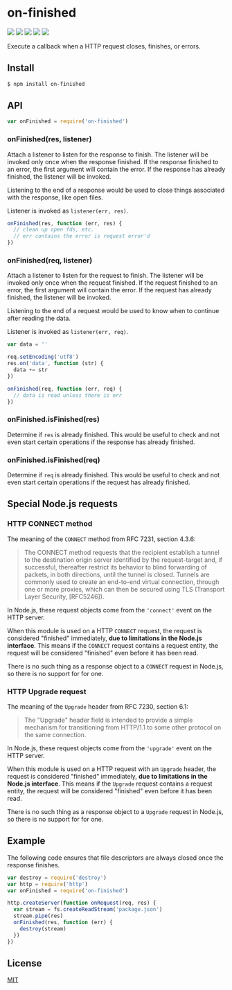 # on-finished

[![](https://img.shields.io/npm/v/on-finished.svg)](https://npmjs.org/package/on-finished) [![](https://img.shields.io/npm/dm/on-finished.svg)](https://npmjs.org/package/on-finished) [![](https://img.shields.io/node/v/on-finished.svg)](http://nodejs.org/download/) [![](https://img.shields.io/travis/jshttp/on-finished/master.svg)](https://travis-ci.org/jshttp/on-finished) [![](https://img.shields.io/coveralls/jshttp/on-finished/master.svg)](https://coveralls.io/r/jshttp/on-finished?branch=master)

Execute a callback when a HTTP request closes, finishes, or errors.

## Install

```bash
$ npm install on-finished
```

## API

```javascript
var onFinished = require('on-finished')
```

### onFinished\(res, listener\)

Attach a listener to listen for the response to finish. The listener will be invoked only once when the response finished. If the response finished to an error, the first argument will contain the error. If the response has already finished, the listener will be invoked.

Listening to the end of a response would be used to close things associated with the response, like open files.

Listener is invoked as `listener(err, res)`.

```javascript
onFinished(res, function (err, res) {
  // clean up open fds, etc.
  // err contains the error is request error'd
})
```

### onFinished\(req, listener\)

Attach a listener to listen for the request to finish. The listener will be invoked only once when the request finished. If the request finished to an error, the first argument will contain the error. If the request has already finished, the listener will be invoked.

Listening to the end of a request would be used to know when to continue after reading the data.

Listener is invoked as `listener(err, req)`.

```javascript
var data = ''

req.setEncoding('utf8')
res.on('data', function (str) {
  data += str
})

onFinished(req, function (err, req) {
  // data is read unless there is err
})
```

### onFinished.isFinished\(res\)

Determine if `res` is already finished. This would be useful to check and not even start certain operations if the response has already finished.

### onFinished.isFinished\(req\)

Determine if `req` is already finished. This would be useful to check and not even start certain operations if the request has already finished.

## Special Node.js requests

### HTTP CONNECT method

The meaning of the `CONNECT` method from RFC 7231, section 4.3.6:

> The CONNECT method requests that the recipient establish a tunnel to the destination origin server identified by the request-target and, if successful, thereafter restrict its behavior to blind forwarding of packets, in both directions, until the tunnel is closed. Tunnels are commonly used to create an end-to-end virtual connection, through one or more proxies, which can then be secured using TLS \(Transport Layer Security, \[RFC5246\]\).

In Node.js, these request objects come from the `'connect'` event on the HTTP server.

When this module is used on a HTTP `CONNECT` request, the request is considered "finished" immediately, **due to limitations in the Node.js interface**. This means if the `CONNECT` request contains a request entity, the request will be considered "finished" even before it has been read.

There is no such thing as a response object to a `CONNECT` request in Node.js, so there is no support for for one.

### HTTP Upgrade request

The meaning of the `Upgrade` header from RFC 7230, section 6.1:

> The "Upgrade" header field is intended to provide a simple mechanism for transitioning from HTTP/1.1 to some other protocol on the same connection.

In Node.js, these request objects come from the `'upgrade'` event on the HTTP server.

When this module is used on a HTTP request with an `Upgrade` header, the request is considered "finished" immediately, **due to limitations in the Node.js interface**. This means if the `Upgrade` request contains a request entity, the request will be considered "finished" even before it has been read.

There is no such thing as a response object to a `Upgrade` request in Node.js, so there is no support for for one.

## Example

The following code ensures that file descriptors are always closed once the response finishes.

```javascript
var destroy = require('destroy')
var http = require('http')
var onFinished = require('on-finished')

http.createServer(function onRequest(req, res) {
  var stream = fs.createReadStream('package.json')
  stream.pipe(res)
  onFinished(res, function (err) {
    destroy(stream)
  })
})
```

## License

[MIT](https://github.com/ericliang12345/my-study/tree/61bcf23525950856ab2027fa9d23e30c458d927a/NodeJs_Express_hello/node_modules/express/node_modules/on-finished/LICENSE/README.md)

